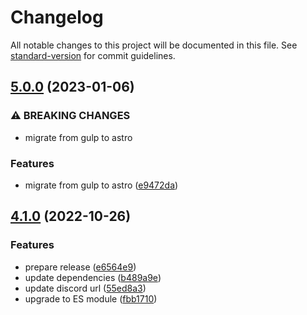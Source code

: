 # Changelog

All notable changes to this project will be documented in this file. See [standard-version](https://github.com/conventional-changelog/standard-version) for commit guidelines.

## [5.0.0](https://github.com/cssninjaStudio/fresh/compare/v4.1.0...v5.0.0) (2023-01-06)


### ⚠ BREAKING CHANGES

* migrate from gulp to astro

### Features

* migrate from gulp to astro ([e9472da](https://github.com/cssninjaStudio/fresh/commit/e9472da047015a8a5aba64aea10bb18ee37dc558))

## [4.1.0](https://github.com/cssninjaStudio/fresh/compare/v4.0.1...v4.1.0) (2022-10-26)


### Features

* prepare release ([e6564e9](https://github.com/cssninjaStudio/fresh/commit/e6564e91798466a6b75cb9d50b2ecc1f22f8d853))
* update dependencies ([b489a9e](https://github.com/cssninjaStudio/fresh/commit/b489a9ee340df15b4ea77c92057ae80920bd510f))
* update discord url ([55ed8a3](https://github.com/cssninjaStudio/fresh/commit/55ed8a342187a8d67f588483f8e4c304b5784b1a))
* upgrade to ES module ([fbb1710](https://github.com/cssninjaStudio/fresh/commit/fbb1710068e8b15389fe1b51735b5de33b7b4f6f))
